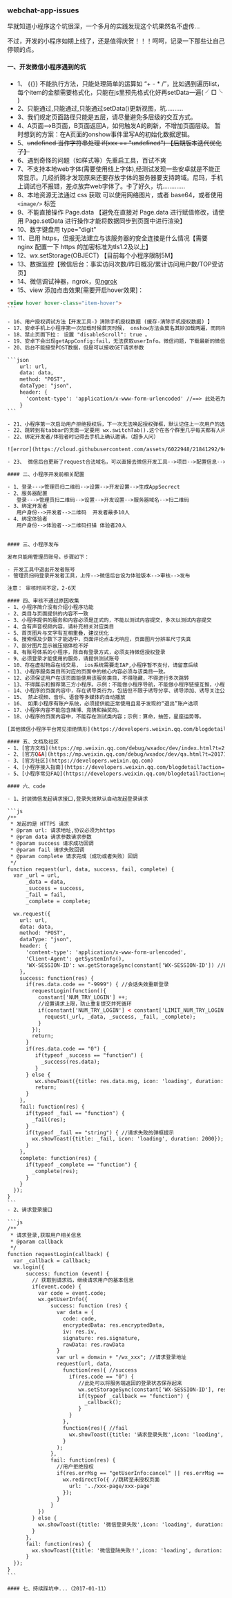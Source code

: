 ### webchat-app-issues

早就知道小程序这个坑很深，一个多月的实践发现这个坑果然名不虚传...       

不过，开发的小程序如期上线了，还是值得庆贺！！！呵呵，记录一下那些让自己停顿的点。

#### 一、开发微信小程序遇到的坑

- 1、 {{}} 不能执行方法，只能处理简单的运算如 “+ - * /”，比如遇到遍历list，每个item的金额需要格式化，只能在js里预先格式化好再setData一遍( ╯□╰ )
- 2、只能通过,只能通过,只能通过setData()更新视图，坑..........
- 3、我们规定页面路径只能是五层，请尽量避免多层级的交互方式。
- 4、A页面-->B页面，B页面返回A，如何触发A的刷新，不增加页面层级。
     暂时想到的方案：在A页面的onshow事件里写A的初始化数据逻辑。
- 5、<del>undefined 当作字符串处理  if(xxx == "undefined") 【后期版本迭代优化了】</del>
- 6、遇到奇怪的问题（如样式等）先重启工具，百试不爽
- 7、不支持本地web字体(需要使用线上字体),经测试发现一些安卓就是不能正常显示。几经折腾才发现原来还要存放字体的服务器要支持跨域。尼玛，手机上调试也不报错，差点放弃web字体了。卡了好久，坑.............
- 8、本地资源无法通过 css 获取 可以使用网络图片，或者 base64，或者使用 `<image/>` 标签
- 9、不能直接操作 Page.data 【避免在直接对 Page.data 进行赋值修改，请使用 Page.setData 进行操作才能将数据同步到页面中进行渲染】
- 10、数字键盘用 type="digit"
- 11、已用 https，但报无法建立与该服务器的安全连接是什么情况【需要 nginx 配置一下 https 的加密标准为tls1.2及以上】
- 12、wx.setStorage(OBJECT) 【目前每个小程序限制5M】
- 13、数据监控【微信后台：事实访问次数/昨日概况/累计访问用户数/TOP受访页】
- 14、微信调试神器，ngrok，见[ngrok](https://www.twindy.org/nginx-ngrock-net-through/)
- 15、view 添加点击效果[需要开启hover效果]： 
````html
<view hover hover-class="item-hover"> 
```

- 16、用户授权调试方法【开发工具-》清除手机授权数据 (缓存-清除手机授权数据) 】
- 17、安卓手机上小程序第一次加载时候首页时候， onshow方法会莫名其妙加载两遍，而同样在iphone下却不会，由于需要在onshow里面触发获取用户信息，所以系统加载两次onshow会导致后台报错。。。
- 18、禁止页面下拉： 设置 "disableScroll": true 。
- 19、安卓下会出现getAppConfig:fail，无法获取userInfo。微信问题，下载最新的微信安装包
- 20、后台不能接受POST数据，但是可以接收GET请求参数

```json
    url: url,
    data: data,
    method: "POST",
    dataType: "json",
    header: {
      'content-type': 'application/x-www-form-urlencoded' //==> 此处若为application/json则服务端无法获取POST的参数
    }
```

- 21、小程序第一次启动用户拒绝授权后，下一次无法唤起授权弹框，默认记住上一次用户的选择。暂时没有找到解决方法，微信也没有相关解析。【2017-01-10】
- 22、跳转到有tabbar的页面一定要用 wx.switchTab().这个在各个群里几乎每天都有人问到！！！
- 22、绑定开发者/体验者时记得去手机上确认邀请。（超多人问）

![error](https://cloud.githubusercontent.com/assets/6022948/21841292/940f4d50-d81c-11e6-96ac-76fdb4cc274a.png)

- 23、 微信后台更新了request合法域名，可以直接去微信开发工具-->项目-->配置信息-->刷新，立马生效。

#### 二、小程序开发前相关配置

- 1、登录--->管理员扫二维码-->设置-->开发设置-->生成AppSecrect
- 2、服务器配置
   登录--->管理员扫二维码-->设置-->开发设置-->服务器域名-->扫二维码
- 3、绑定开发者
   用户身份-->开发者-->二维码  开发者最多10人
- 4、绑定体验者
   用户身份-->体验者-->二维码扫描 体验者20人
   

#### 三、小程序发布

发布只能用管理员账号。步骤如下：

- 开发工具中退出开发者账号
- 管理员扫码登录开发者工具，上传-->微信后台设为体验版本-->审核-->发布

注意： 审核时间不定，2-6天

#### 四、审核不通过原因收集
- 1、小程序简介没有介绍小程序功能
- 2、类目与页面提供的内容不一致
- 3、小程序提供的服务和内容必须是正式的，不能以测试内容提交，多次以测试内容提交
- 4、含有声音视频内容，请补充相关对应类目
- 5、首页图片与文字有互相重叠，建议优化
- 6、搜索框及少数下才能选中，页面评论点击无响应，页面图片分辨率尺寸失真
- 7、部分图片显示被压缩体检不好
- 8、有账号体系的小程序，除自有登录方式，必须支持微信授权登录
- 9、必须登录才能使用的服务，请提供测试账号
- 10、存在虚拟物品在线交易， ios系统需要走IAP,小程序暂不支付，请留意后续
- 11、小程序服务类目所对应的页面中的核心内容必须与该类目一致。
- 12、必须保证用户在该页面能使用该服务类目，不得隐藏，不得进行多次跳转
- 13、不得展示和推荐第三方小程序。示例：不能做小程序导航，不能做小程序链接互推，小程序排行榜等
- 14、小程序的页面内容中，存在诱导类行为，包括但不限于诱导分享、诱导添加、诱导关注公众号、诱导下载等，要求用户分享、添加、关注或下载后才可操作的程序，含有明示或暗示用户分享的文案、图片、按钮、浮层、弹窗等的小程序，通过利益诱惑诱导用户分享、传播的小程序，用夸张言语来胁迫、引诱用户分享的小程序，强制或诱导用户添加小程序的，都将会被拒绝；
- 15、 禁止视频、音乐、语音等多媒体的自动播放
- 16、 如果小程序有账户系统，必须提供能正常使用且易于发现的“退出”账户选项
- 17、小程序内容不能包含赌博、竞猜和抽奖的。
- 18、小程序的页面内容中，不能存在测试类内容；示例：算命，抽签，星座运势等。

[其他微信小程序平台常见拒绝情形](https://developers.weixin.qq.com/blogdetail?action=get_post_info&lang=zh_CN&token=1592986236&docid=c53fb90c11590a1b86c109b4006fae27)

#### 五、文档及社区
- 1、[官方文档](https://mp.weixin.qq.com/debug/wxadoc/dev/index.html?t=201715)
- 2、[官方Q&A](https://mp.weixin.qq.com/debug/wxadoc/dev/qa.html?t=201715)
- 3、[官方社区](https://developers.weixin.qq.com)
- 4、[小程序接入指南](https://developers.weixin.qq.com/blogdetail?action=get_post_info&lang=zh_CN&token=1592986236&docid=bb39a3dfd5f9c7070f9e2ec3c0f7f68a)
- 5、[小程序常见FAQ](https://developers.weixin.qq.com/blogdetail?action=get_post_info&lang=zh_CN&token=1592986236&docid=2fcdb7794d48c59f7624f53e94d0ae22)

#### 六、code

- 1、封装微信发起请求接口,登录失效默认自动发起登录请求

```js
/**
 * 发起的是 HTTPS 请求
 * @pram url: 请求地址,协议必须为https
 * @pram data 请求参数请求参数
 * @param success 请求成功回调
 * @param fail 请求失败回调
 * @param complete 请求完成（成功或者失败）回调
 */
function request(url, data, success, fail, complete) {
  var _url = url,
      _data = data,
      _success = success,
      _fail = fail, 
      _complete = complete;

  wx.request({
    url: url,
    data: data,
    method: "POST",
    dataType: "json",
    header: {
      'content-type': 'application/x-www-form-urlencoded',
      'Client-Agent': getSystemInfo(),
      'WX-SESSION-ID': wx.getStorageSync(constant['WX-SESSION-ID']) //每次请求带上登录标志
    },
    success: function(res) {
      if(res.data.code == "-9999") { //会话失效重新登录
        requestLogin(function(){
          constant['NUM_TRY_LOGIN'] ++;
          //设置请求上限，防止重复提交并死循环
          if(constant['NUM_TRY_LOGIN'] < constant['LIMIT_NUM_TRY_LOGIN']) {
            request(_url, _data, _success, _fail, _complete);
          }
        });
        return;
      }
      if(res.data.code == "0") {
         if(typeof _success == "function") {
           _success(res.data);
         }
      } else {
         wx.showToast({title: res.data.msg, icon: 'loading', duration: 2000});
         return;
      }
    },
    fail: function(res) {
      if(typeof _fail == "function") {
        _fail(res);
      }
      if(typeof _fail == "string") { //请求失败的弹框提示
        wx.showToast({title: _fail, icon: 'loading', duration: 2000});
      }
    },
    complete: function(res) {
      if(typeof _complete == "function") {
        _complete(res);
      }
    }
  });
}
```
- 2、请求登录接口

```js
/**
 * 请求登录,获取用户相关信息
 * @param callback
 */
function requestLogin(callback) {
  var _callback = callback;
  wx.login({
      success: function (event) {
        // 获取到请求码，继续请求用户的基本信息
        if(event.code) {
          var code = event.code;
          wx.getUserInfo({
              success: function (res) {
                var data = {
                  code: code,
                  encryptedData: res.encryptedData,
                  iv: res.iv,
                  signature: res.signature,
                  rawData: res.rawData
                }
                var url = domain + "/wx_xxx"; //请求登录地址
                request(url, data, 
                  function(res){ //success
                    if(res.code == "0") {
                       //此处可以将服务端返回的登录状态保存起来
                       wx.setStorageSync(constant['WX-SESSION-ID'], res.object.sessionId);
                       if(typeof _callback == "function") {
                         _callback();
                       }
                    }
                  },
                  function(res){ //fail
                    wx.showToast({title: '请求登录失败',icon: 'loading', duration: 2000});
                  }
                );
              },
              fail: function(res) {
                //用户拒绝授权
                if(res.errMsg == "getUserInfo:cancel" || res.errMsg == "getUserInfo:fail auth deny") { 
                  wx.redirectTo({ //跳转至未授权页面
                    url: '../xxx-page/xxx-page'
                  });
                }
              }
          })
        } else {
          wx.showToast({title: '微信登录失败',icon: 'loading', duration: 2000});
        }
      },
      fail: function(res) {
        wx.showToast({title: '微信登陆失败！',icon: 'loading', duration: 2000});
      }
  });
}
```

#### 七、持续踩坑中...（2017-01-11）
